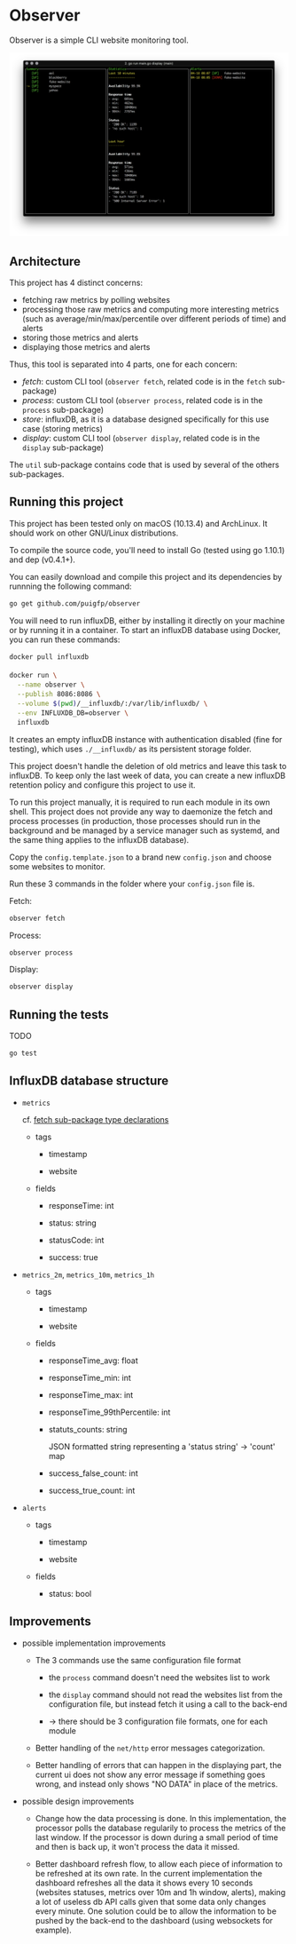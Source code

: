 # Observer

Observer is a simple CLI website monitoring tool.

![screenshot](screenshot.png)

## Architecture

This project has 4 distinct concerns:

- fetching raw metrics by polling websites
- processing those raw metrics and computing more interesting metrics (such as average/min/max/percentile over different periods of time) and alerts
- storing those metrics and alerts
- displaying those metrics and alerts

Thus, this tool is separated into 4 parts, one for each concern:

- *fetch*: custom CLI tool (`observer fetch`, related code is in the `fetch` sub-package)
- *process*: custom CLI tool (`observer process`, related code is in the `process` sub-package)
- *store*: influxDB, as it is a database designed specifically for this use case (storing metrics)
- *display*: custom CLI tool (`observer display`, related code is in the `display` sub-package)

The `util` sub-package contains code that is used by several of the others sub-packages.

## Running this project

This project has been tested only on macOS (10.13.4) and ArchLinux. It should work on other GNU/Linux distributions.

To compile the source code, you'll need to install Go (tested using go 1.10.1) and dep (v0.4.1+).

You can easily download and compile this project and its dependencies by runnning the following command:

```bash
go get github.com/puigfp/observer
```

You will need to run influxDB, either by installing it directly on your machine or by running it in a container. To start an influxDB database using Docker, you can run these commands:

```bash
docker pull influxdb

docker run \
  --name observer \
  --publish 8086:8086 \
  --volume $(pwd)/__influxdb/:/var/lib/influxdb/ \
  --env INFLUXDB_DB=observer \
  influxdb
```

It creates an empty influxDB instance with authentication disabled (fine for testing), which uses `./__influxdb/` as its persistent storage folder.

This project doesn't handle the deletion of old metrics and leave this task to influxDB. To keep only the last week of data, you can create a new influxDB retention policy and configure this project to use it.

To run this project manually, it is required to run each module in its own shell. This project does not provide any way to daemonize the fetch and process processes (in production, those processes should run in the background and be managed by a service manager such as systemd, and the same thing applies to the influxDB database).

Copy the `config.template.json` to a brand new `config.json` and choose some websites to monitor.

Run these 3 commands in the folder where your `config.json` file is.

Fetch:

```bash
observer fetch
```

Process:

```bash
observer process
```

Display:

```bash
observer display
```

## Running the tests

TODO

```bash
go test
```

## InfluxDB database structure

- `metrics`

  cf. [fetch sub-package type declarations](fetch/type.go)

  - tags

    - timestamp

    - website

  - fields

    - responseTime: int

    - status: string

    - statusCode: int

    - success: true

- `metrics_2m`, `metrics_10m`, `metrics_1h`

  - tags

    - timestamp

    - website

  - fields

    - responseTime_avg: float

    - responseTime_min: int

    - responseTime_max: int

    - responseTime_99thPercentile: int

    - statuts_counts: string

      JSON formatted string representing a 'status string' -> 'count' map

    - success_false_count: int

    - success_true_count: int

- `alerts`

  - tags

    - timestamp

    - website

  - fields

    - status: bool

## Improvements

- possible implementation improvements

  - The 3 commands use the same configuration file format

    - the `process` command doesn't need the websites list to work

    - the `display` command should not read the websites list from the configuration file, but instead fetch it using a call to the back-end

    - -> there should be 3 configuration file formats, one for each module

  - Better handling of the `net/http` error messages categorization.

  - Better handling of errors that can happen in the displaying part, the current ui does not show any error message if something goes wrong, and instead only shows "NO DATA" in place of the metrics.

- possible design improvements

  - Change how the data processing is done. In this implementation, the processor polls the database regularily to process the metrics of the last window. If the processor is down during a small period of time and then is back up, it won't process the data it missed.

  - Better dashboard refresh flow, to allow each piece of information to be refreshed at its own rate. In the current implementation the dashboard refreshes all the data it shows every 10 seconds (websites statuses, metrics over 10m and 1h window, alerts), making a lot of useless db API calls given that some data only changes every minute. One solution could be to allow the information to be pushed by the back-end to the dashboard (using websockets for example).
